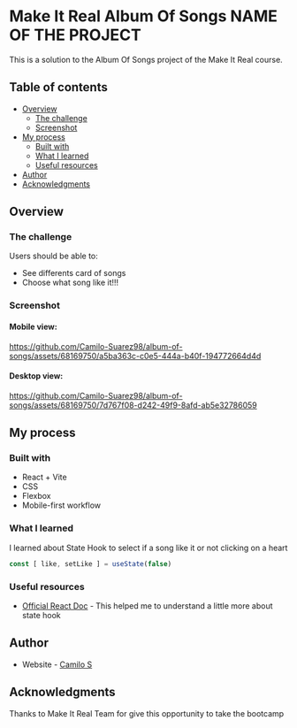 # Make It Real Album Of Songs NAME OF THE PROJECT

This is a solution to the Album Of Songs project of the Make It Real course.

## Table of contents

- [Overview](#overview)
  - [The challenge](#the-challenge)
  - [Screenshot](#screenshot)
- [My process](#my-process)
  - [Built with](#built-with)
  - [What I learned](#what-i-learned)
  - [Useful resources](#useful-resources)
- [Author](#author)
- [Acknowledgments](#acknowledgments)


## Overview

### The challenge

Users should be able to:

- See differents card of songs 
- Choose what song like it!!!

### Screenshot

#### Mobile view:

https://github.com/Camilo-Suarez98/album-of-songs/assets/68169750/a5ba363c-c0e5-444a-b40f-194772664d4d


#### Desktop view:

https://github.com/Camilo-Suarez98/album-of-songs/assets/68169750/7d767f08-d242-49f9-8afd-ab5e32786059


## My process

### Built with

- React + Vite
- CSS
- Flexbox
- Mobile-first workflow

### What I learned

I learned about State Hook to select if a song like it or not clicking on a heart

```js
const [ like, setLike ] = useState(false)
```

### Useful resources

- [Official React Doc](https://react.dev/reference/react/useState) - This helped me to understand a little more about state hook

## Author

- Website - [Camilo S](https://camilo-suarez98-github-io.vercel.app/)


## Acknowledgments

Thanks to Make It Real Team for give this opportunity to take the bootcamp
